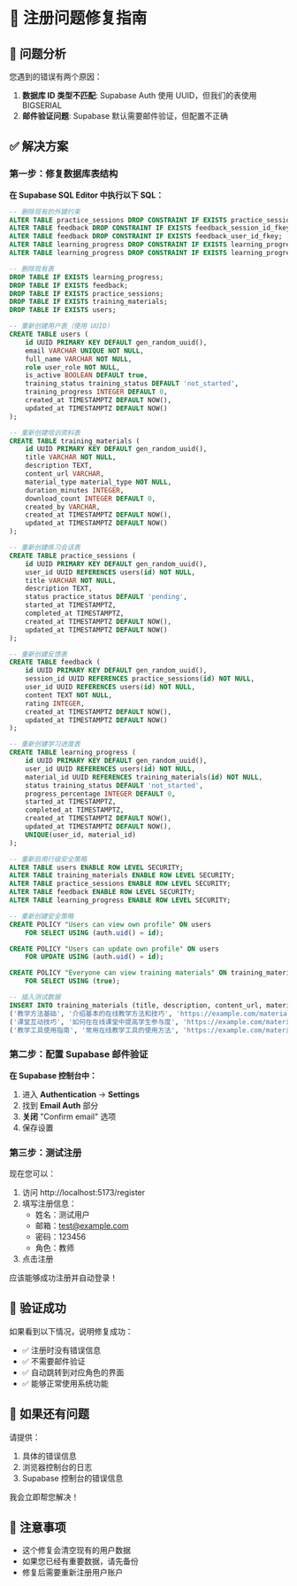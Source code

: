 # 🔧 注册问题修复指南

## 🚨 问题分析

您遇到的错误有两个原因：

1. **数据库 ID 类型不匹配**: Supabase Auth 使用 UUID，但我们的表使用 BIGSERIAL
2. **邮件验证问题**: Supabase 默认需要邮件验证，但配置不正确

## ✅ 解决方案

### 第一步：修复数据库表结构

**在 Supabase SQL Editor 中执行以下 SQL：**

```sql
-- 删除现有的外键约束
ALTER TABLE practice_sessions DROP CONSTRAINT IF EXISTS practice_sessions_user_id_fkey;
ALTER TABLE feedback DROP CONSTRAINT IF EXISTS feedback_session_id_fkey;
ALTER TABLE feedback DROP CONSTRAINT IF EXISTS feedback_user_id_fkey;
ALTER TABLE learning_progress DROP CONSTRAINT IF EXISTS learning_progress_user_id_fkey;
ALTER TABLE learning_progress DROP CONSTRAINT IF EXISTS learning_progress_material_id_fkey;

-- 删除现有表
DROP TABLE IF EXISTS learning_progress;
DROP TABLE IF EXISTS feedback;
DROP TABLE IF EXISTS practice_sessions;
DROP TABLE IF EXISTS training_materials;
DROP TABLE IF EXISTS users;

-- 重新创建用户表（使用 UUID）
CREATE TABLE users (
    id UUID PRIMARY KEY DEFAULT gen_random_uuid(),
    email VARCHAR UNIQUE NOT NULL,
    full_name VARCHAR NOT NULL,
    role user_role NOT NULL,
    is_active BOOLEAN DEFAULT true,
    training_status training_status DEFAULT 'not_started',
    training_progress INTEGER DEFAULT 0,
    created_at TIMESTAMPTZ DEFAULT NOW(),
    updated_at TIMESTAMPTZ DEFAULT NOW()
);

-- 重新创建培训资料表
CREATE TABLE training_materials (
    id UUID PRIMARY KEY DEFAULT gen_random_uuid(),
    title VARCHAR NOT NULL,
    description TEXT,
    content_url VARCHAR,
    material_type material_type NOT NULL,
    duration_minutes INTEGER,
    download_count INTEGER DEFAULT 0,
    created_by VARCHAR,
    created_at TIMESTAMPTZ DEFAULT NOW(),
    updated_at TIMESTAMPTZ DEFAULT NOW()
);

-- 重新创建练习会话表
CREATE TABLE practice_sessions (
    id UUID PRIMARY KEY DEFAULT gen_random_uuid(),
    user_id UUID REFERENCES users(id) NOT NULL,
    title VARCHAR NOT NULL,
    description TEXT,
    status practice_status DEFAULT 'pending',
    started_at TIMESTAMPTZ,
    completed_at TIMESTAMPTZ,
    created_at TIMESTAMPTZ DEFAULT NOW(),
    updated_at TIMESTAMPTZ DEFAULT NOW()
);

-- 重新创建反馈表
CREATE TABLE feedback (
    id UUID PRIMARY KEY DEFAULT gen_random_uuid(),
    session_id UUID REFERENCES practice_sessions(id) NOT NULL,
    user_id UUID REFERENCES users(id) NOT NULL,
    content TEXT NOT NULL,
    rating INTEGER,
    created_at TIMESTAMPTZ DEFAULT NOW(),
    updated_at TIMESTAMPTZ DEFAULT NOW()
);

-- 重新创建学习进度表
CREATE TABLE learning_progress (
    id UUID PRIMARY KEY DEFAULT gen_random_uuid(),
    user_id UUID REFERENCES users(id) NOT NULL,
    material_id UUID REFERENCES training_materials(id) NOT NULL,
    status training_status DEFAULT 'not_started',
    progress_percentage INTEGER DEFAULT 0,
    started_at TIMESTAMPTZ,
    completed_at TIMESTAMPTZ,
    created_at TIMESTAMPTZ DEFAULT NOW(),
    updated_at TIMESTAMPTZ DEFAULT NOW(),
    UNIQUE(user_id, material_id)
);

-- 重新启用行级安全策略
ALTER TABLE users ENABLE ROW LEVEL SECURITY;
ALTER TABLE training_materials ENABLE ROW LEVEL SECURITY;
ALTER TABLE practice_sessions ENABLE ROW LEVEL SECURITY;
ALTER TABLE feedback ENABLE ROW LEVEL SECURITY;
ALTER TABLE learning_progress ENABLE ROW LEVEL SECURITY;

-- 重新创建安全策略
CREATE POLICY "Users can view own profile" ON users
    FOR SELECT USING (auth.uid() = id);

CREATE POLICY "Users can update own profile" ON users
    FOR UPDATE USING (auth.uid() = id);

CREATE POLICY "Everyone can view training materials" ON training_materials
    FOR SELECT USING (true);

-- 插入测试数据
INSERT INTO training_materials (title, description, content_url, material_type, duration_minutes, created_by) VALUES 
('教学方法基础', '介绍基本的在线教学方法和技巧', 'https://example.com/material1', 'document', 30, 'admin'),
('课堂互动技巧', '如何在在线课堂中提高学生参与度', 'https://example.com/material2', 'video', 45, 'admin'),
('教学工具使用指南', '常用在线教学工具的使用方法', 'https://example.com/material3', 'document', 25, 'admin');
```

### 第二步：配置 Supabase 邮件验证

**在 Supabase 控制台中：**

1. 进入 **Authentication** → **Settings**
2. 找到 **Email Auth** 部分
3. **关闭** "Confirm email" 选项
4. 保存设置

### 第三步：测试注册

现在您可以：

1. 访问 http://localhost:5173/register
2. 填写注册信息：
   - 姓名：测试用户
   - 邮箱：test@example.com
   - 密码：123456
   - 角色：教师
3. 点击注册

应该能够成功注册并自动登录！

## 🎯 验证成功

如果看到以下情况，说明修复成功：

- ✅ 注册时没有错误信息
- ✅ 不需要邮件验证
- ✅ 自动跳转到对应角色的界面
- ✅ 能够正常使用系统功能

## 🚨 如果还有问题

请提供：
1. 具体的错误信息
2. 浏览器控制台的日志
3. Supabase 控制台的错误信息

我会立即帮您解决！

## 📝 注意事项

- 这个修复会清空现有的用户数据
- 如果您已经有重要数据，请先备份
- 修复后需要重新注册用户账户